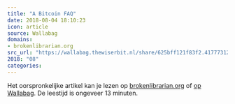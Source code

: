 ```yaml
---
title: "A Bitcoin FAQ"
date: 2018-08-04 18:10:23
icon: article
source: Wallabag
domains:
- brokenlibrarian.org
src_url: "https://wallabag.thewiserbit.nl/share/625bff121f83f2.41777312"
2018: "08"
categories:
---
```

Het oorspronkelijke artikel kan je lezen op [brokenlibrarian.org](https://brokenlibrarian.org/bitcoin/) of [op Wallabag](https://wallabag.thewiserbit.nl/share/625bff121f83f2.41777312). De leestijd is ongeveer 13 minuten.